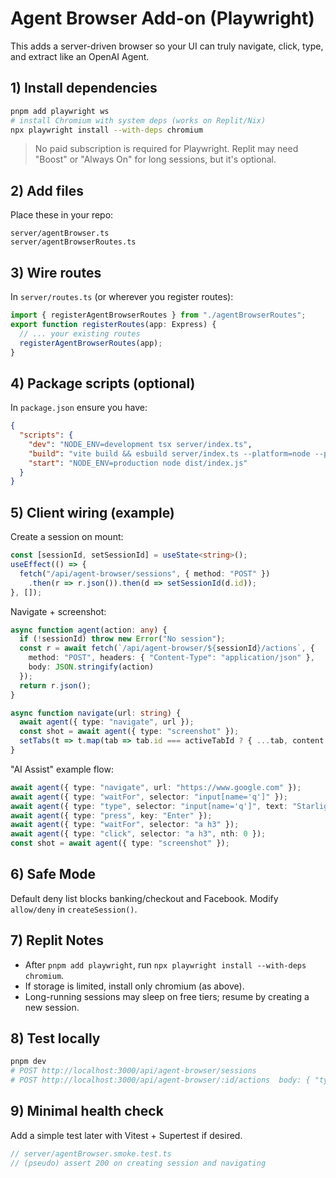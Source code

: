 # Agent Browser Add-on (Playwright)
This adds a server-driven browser so your UI can truly navigate, click, type, and extract like an OpenAI Agent.

## 1) Install dependencies
```bash
pnpm add playwright ws
# install Chromium with system deps (works on Replit/Nix)
npx playwright install --with-deps chromium
```

> No paid subscription is required for Playwright. Replit may need "Boost" or "Always On" for long sessions, but it's optional.

## 2) Add files
Place these in your repo:
```
server/agentBrowser.ts
server/agentBrowserRoutes.ts
```

## 3) Wire routes
In `server/routes.ts` (or wherever you register routes):
```ts
import { registerAgentBrowserRoutes } from "./agentBrowserRoutes";
export function registerRoutes(app: Express) {
  // ... your existing routes
  registerAgentBrowserRoutes(app);
}
```

## 4) Package scripts (optional)
In `package.json` ensure you have:
```json
{
  "scripts": {
    "dev": "NODE_ENV=development tsx server/index.ts",
    "build": "vite build && esbuild server/index.ts --platform=node --packages=external --bundle --format=esm --outdir=dist",
    "start": "NODE_ENV=production node dist/index.js"
  }
}
```

## 5) Client wiring (example)
Create a session on mount:
```ts
const [sessionId, setSessionId] = useState<string>();
useEffect(() => {
  fetch("/api/agent-browser/sessions", { method: "POST" })
    .then(r => r.json()).then(d => setSessionId(d.id));
}, []);
```

Navigate + screenshot:
```ts
async function agent(action: any) {
  if (!sessionId) throw new Error("No session");
  const r = await fetch(`/api/agent-browser/${sessionId}/actions`, {
    method: "POST", headers: { "Content-Type": "application/json" },
    body: JSON.stringify(action)
  });
  return r.json();
}

async function navigate(url: string) {
  await agent({ type: "navigate", url });
  const shot = await agent({ type: "screenshot" });
  setTabs(t => t.map(tab => tab.id === activeTabId ? { ...tab, content: shot.imageBase64, isLoading: false } : tab));
}
```

"AI Assist" example flow:
```ts
await agent({ type: "navigate", url: "https://www.google.com" });
await agent({ type: "waitFor", selector: "input[name='q']" });
await agent({ type: "type", selector: "input[name='q']", text: "Starlight Solar Houston" });
await agent({ type: "press", key: "Enter" });
await agent({ type: "waitFor", selector: "a h3" });
await agent({ type: "click", selector: "a h3", nth: 0 });
const shot = await agent({ type: "screenshot" });
```

## 6) Safe Mode
Default deny list blocks banking/checkout and Facebook. Modify `allow/deny` in `createSession()`.

## 7) Replit Notes
- After `pnpm add playwright`, run `npx playwright install --with-deps chromium`.
- If storage is limited, install only chromium (as above).
- Long-running sessions may sleep on free tiers; resume by creating a new session.

## 8) Test locally
```bash
pnpm dev
# POST http://localhost:3000/api/agent-browser/sessions
# POST http://localhost:3000/api/agent-browser/:id/actions  body: { "type": "navigate", "url": "example.com" }
```

## 9) Minimal health check
Add a simple test later with Vitest + Supertest if desired.
```ts
// server/agentBrowser.smoke.test.ts
// (pseudo) assert 200 on creating session and navigating
```
